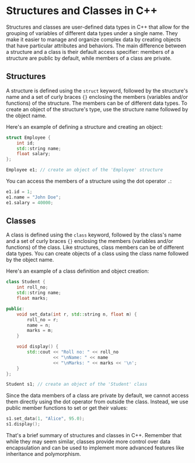# Structures and Classes in C++

Structures and classes are user-defined data types in C++ that allow for the grouping of variables of different data types under a single name. They make it easier to manage and organize complex data by creating objects that have particular attributes and behaviors. The main difference between a structure and a class is their default access specifier: members of a structure are public by default, while members of a class are private.

## Structures

A structure is defined using the `struct` keyword, followed by the structure's name and a set of curly braces `{}` enclosing the members (variables and/or functions) of the structure. The members can be of different data types. To create an object of the structure's type, use the structure name followed by the object name.

Here's an example of defining a structure and creating an object:

```cpp
struct Employee {
    int id;
    std::string name;
    float salary;
};

Employee e1; // create an object of the 'Employee' structure
```

You can access the members of a structure using the dot operator `.`:

```cpp
e1.id = 1;
e1.name = "John Doe";
e1.salary = 40000;
```

## Classes

A class is defined using the `class` keyword, followed by the class's name and a set of curly braces `{}` enclosing the members (variables and/or functions) of the class. Like structures, class members can be of different data types. You can create objects of a class using the class name followed by the object name.

Here's an example of a class definition and object creation:

```cpp
class Student {
    int roll_no;
    std::string name;
    float marks;

public:
    void set_data(int r, std::string n, float m) {
        roll_no = r;
        name = n;
        marks = m;
    }

    void display() {
        std::cout << "Roll no: " << roll_no
                  << "\nName: " << name
                  << "\nMarks: " << marks << '\n';
    }
};

Student s1; // create an object of the 'Student' class
```

Since the data members of a class are private by default, we cannot access them directly using the dot operator from outside the class. Instead, we use public member functions to set or get their values:

```cpp
s1.set_data(1, "Alice", 95.0);
s1.display();
```

That's a brief summary of structures and classes in C++. Remember that while they may seem similar, classes provide more control over data encapsulation and can be used to implement more advanced features like inheritance and polymorphism.